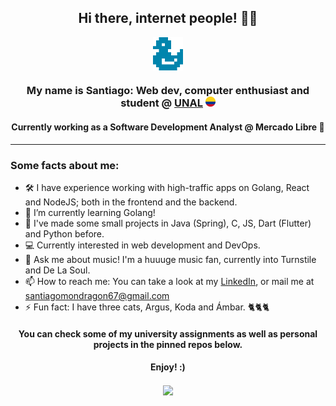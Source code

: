 **<h2 align='center'>Hi there, internet people! 👋🏾</h1>**

<p align="center">
  <img width=48 align='center' src='./images/logo.png'>
</p>

<h3 align='center'>My name is Santiago: Web dev, computer enthusiast and student @ <a target='_blank' rel="noopener noreferrer" href='https://unal.edu.co'>UNAL</a> <img width=16 src='./images/flag.png'></h3>
<h4 align='center'>Currently working as a Software Development Analyst @ Mercado Libre 💪</h3>

---

**<h3>Some facts about me:</h4>**

- 🛠 I have experience working with high-traffic apps on Golang, React and NodeJS; both in the frontend and the backend.
- 🌱 I’m currently learning Golang!
- 🌠 I've made some small projects in Java (Spring), C, JS, Dart (Flutter) and Python before.
- 💻 Currently interested in web development and DevOps.
- 💬 Ask me about music! I'm a huuuge music fan, currently into Turnstile and De La Soul.
- 📫 How to reach me: You can take a look at my [LinkedIn](https://www.linkedin.com/in/smondragong), or mail me at santiagomondragon67@gmail.com
- ⚡ Fun fact: I have three cats, Argus, Koda and Ámbar. 🐈🐈🐈

**<h4 align="center">You can check some of my university assignments as well as personal projects in the pinned repos below.</h4>**

**<h4 align="center">Enjoy! :)</h4>**

<p align="center">
  <img align='center' src='https://gpvc.arturio.dev/smg5284'>
</p>
